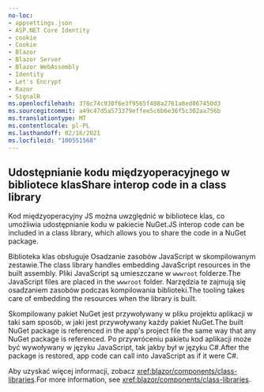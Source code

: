 ```yaml
---
no-loc:
- appsettings.json
- ASP.NET Core Identity
- cookie
- Cookie
- Blazor
- Blazor Server
- Blazor WebAssembly
- Identity
- Let's Encrypt
- Razor
- SignalR
ms.openlocfilehash: 378c74c930f6e3f9565f408a2761a8ed867450d3
ms.sourcegitcommit: a49c47d5a573379effee5c6b6e36f5c302aa756b
ms.translationtype: MT
ms.contentlocale: pl-PL
ms.lasthandoff: 02/16/2021
ms.locfileid: "100551568"
---
```

## <a name="share-interop-code-in-a-class-library"></a><span data-ttu-id="56c48-101">Udostępnianie kodu międzyoperacyjnego w bibliotece klas</span><span class="sxs-lookup"><span data-stu-id="56c48-101">Share interop code in a class library</span></span>

<span data-ttu-id="56c48-102">Kod międzyoperacyjny JS można uwzględnić w bibliotece klas, co umożliwia udostępnianie kodu w pakiecie NuGet.</span><span class="sxs-lookup"><span data-stu-id="56c48-102">JS interop code can be included in a class library, which allows you to share the code in a NuGet package.</span></span>

<span data-ttu-id="56c48-103">Biblioteka klas obsługuje Osadzanie zasobów JavaScript w skompilowanym zestawie.</span><span class="sxs-lookup"><span data-stu-id="56c48-103">The class library handles embedding JavaScript resources in the built assembly.</span></span> <span data-ttu-id="56c48-104">Pliki JavaScript są umieszczane w `wwwroot` folderze.</span><span class="sxs-lookup"><span data-stu-id="56c48-104">The JavaScript files are placed in the `wwwroot` folder.</span></span> <span data-ttu-id="56c48-105">Narzędzia te zajmują się osadzaniem zasobów podczas kompilowania biblioteki.</span><span class="sxs-lookup"><span data-stu-id="56c48-105">The tooling takes care of embedding the resources when the library is built.</span></span>

<span data-ttu-id="56c48-106">Skompilowany pakiet NuGet jest przywoływany w pliku projektu aplikacji w taki sam sposób, w jaki jest przywoływany każdy pakiet NuGet.</span><span class="sxs-lookup"><span data-stu-id="56c48-106">The built NuGet package is referenced in the app's project file the same way that any NuGet package is referenced.</span></span> <span data-ttu-id="56c48-107">Po przywróceniu pakietu kod aplikacji może być wywoływany w języku JavaScript, tak jakby był w języku C#.</span><span class="sxs-lookup"><span data-stu-id="56c48-107">After the package is restored, app code can call into JavaScript as if it were C#.</span></span>

<span data-ttu-id="56c48-108">Aby uzyskać więcej informacji, zobacz <xref:blazor/components/class-libraries>.</span><span class="sxs-lookup"><span data-stu-id="56c48-108">For more information, see <xref:blazor/components/class-libraries>.</span></span>

